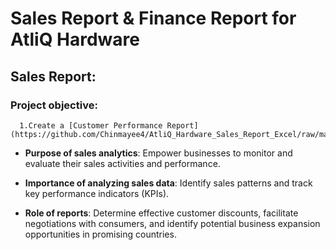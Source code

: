 # Sales Report & Finance Report for AtliQ Hardware
## Sales Report:  
  ### Project objective:
      1.Create a [Customer Performance Report](https://github.com/Chinmayee4/AtliQ_Hardware_Sales_Report_Excel/raw/main/Customer%20Performance%20Report.pdf)
        
* **Purpose of sales analytics**: Empower businesses to monitor and evaluate their sales activities and performance.
 
* **Importance of analyzing sales data**: Identify sales patterns and track key performance indicators (KPIs).
 
* **Role of reports**: Determine effective customer discounts, facilitate negotiations with consumers, and identify potential business expansion opportunities in promising countries.
